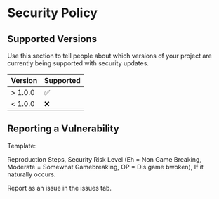 # Security Policy

## Supported Versions

Use this section to tell people about which versions of your project are
currently being supported with security updates.

| Version | Supported          |
| ------- | ------------------ |
| > 1.0.0 | :white_check_mark: |
| < 1.0.0 | :x:                |

## Reporting a Vulnerability

Template:

Reproduction Steps,
Security Risk Level (Eh = Non Game Breaking, Moderate = Somewhat Gamebreaking, OP = Dis game bwoken),
If it naturally occurs.

Report as an issue in the issues tab.

